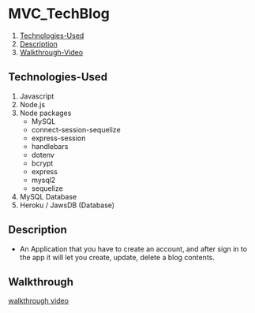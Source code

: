 # MVC_TechBlog

1. [Technologies-Used](#Technologies-Used)
2. [Description](#Description)
3. [Walkthrough-Video](#Walkthrough)



## Technologies-Used

1. Javascript
2. Node.js
3. Node packages
   - MySQL
   - connect-session-sequelize
   - express-session
   - handlebars
   - dotenv
   - bcrypt
   - express
   - mysql2
   - sequelize
4. MySQL Database
5. Heroku / JawsDB (Database)

## Description

- An Application that you have to create an account, and after sign in to the app it will let you create, update, delete a blog contents.

## Walkthrough
  [walkthrough video](https://drive.google.com/file/d/1iot-Aekk6ndobdB0fvLP7fdCVnYjt4hy/view)







